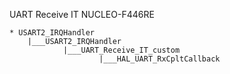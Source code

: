 UART Receive IT
NUCLEO-F446RE

```
* USART2_IRQHandler
    |___USART2_IRQHandler
            |___UART_Receive_IT_custom
                    |___HAL_UART_RxCpltCallback
```